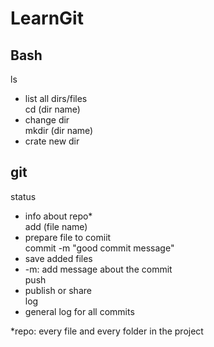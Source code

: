 # LearnGit

## Bash
ls <br>
- list all dirs/files <br>
cd (dir name) <br>
- change dir <br>
mkdir (dir name) <br>
- crate new dir <br>

## git
status <br>
- info about repo* <br>
add (file name) <br>
- prepare file to comiit <br>
commit -m "good commit message" <br>
- save added files <br>
- -m: add message about the commit <br>
push <br>
- publish or share <br>
log <br>
- general log for all commits <br>

*repo: every file and every folder in the project